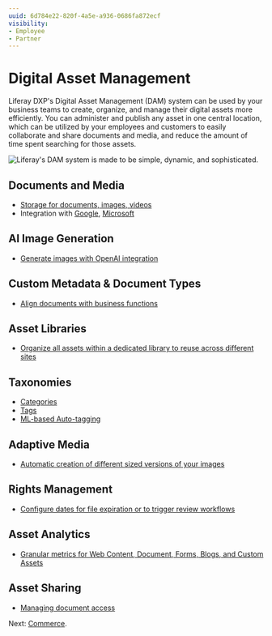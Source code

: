 ```yaml
---
uuid: 6d784e22-820f-4a5e-a936-0686fa872ecf
visibility:
- Employee
- Partner
---
```


# Digital Asset Management

Liferay DXP's Digital Asset Management (DAM) system can be used by your business teams to create, organize, and manage their digital assets more efficiently. You can administer and publish any asset in one central location, which can be utilized by your employees and customers to easily collaborate and share documents and media, and reduce the amount of time spent searching for those assets.

![Liferay's DAM system is made to be simple, dynamic, and sophisticated.](./digital-asset-management/images/01.png)

## Documents and Media

* [Storage for documents, images, videos](https://learn.liferay.com/w/dxp/content-authoring-and-management/documents-and-media)
* Integration with [Google](https://learn.liferay.com/w/dxp/content-authoring-and-management/documents-and-media/devops/google-drive-integration), [Microsoft](https://learn.liferay.com/w/dxp/content-authoring-and-management/documents-and-media/devops/sharepoint-integration)

## AI Image Generation

* [Generate images with OpenAI integration](https://learn.liferay.com/web/guest/w/dxp/content-authoring-and-management/documents-and-media/generating-images-using-ai)

## Custom Metadata & Document Types

* [Align documents with business functions](https://learn.liferay.com/w/dxp/content-authoring-and-management/documents-and-media/uploading-and-managing/managing-metadata)

## Asset Libraries

* [Organize all assets within a dedicated library to reuse across different sites](https://learn.liferay.com/w/dxp/content-authoring-and-management/asset-libraries/asset-libraries-overview)

## Taxonomies

* [Categories](https://learn.liferay.com/w/dxp/content-authoring-and-management/tags-and-categories/organizing-content-with-categories-and-tags)
* [Tags](https://learn.liferay.com/w/dxp/content-authoring-and-management/tags-and-categories/tagging-content-and-managing-tags)
* [ML-based Auto-tagging](https://learn.liferay.com/w/dxp/content-authoring-and-management/tags-and-categories/auto-tagging/configuring-asset-auto-tagging)

## Adaptive Media

* [Automatic creation of different sized versions of your images](https://learn.liferay.com/w/dxp/content-authoring-and-management/documents-and-media/publishing-and-sharing/using-adaptive-media)

## Rights Management

* [Configure dates for file expiration or to trigger review workflows](https://learn.liferay.com/w/dxp/content-authoring-and-management/documents-and-media/uploading-and-managing/using-file-expiration-and-review-dates)

## Asset Analytics

* [Granular metrics for Web Content, Document, Forms, Blogs, and Custom Assets](https://learn.liferay.com/w/analytics-cloud/touchpoints/assets)

## Asset Sharing

* [Managing document access](https://learn.liferay.com/w/dxp/content-authoring-and-management/documents-and-media/publishing-and-sharing/managing-document-access)

Next: [Commerce](./commerce.md).
